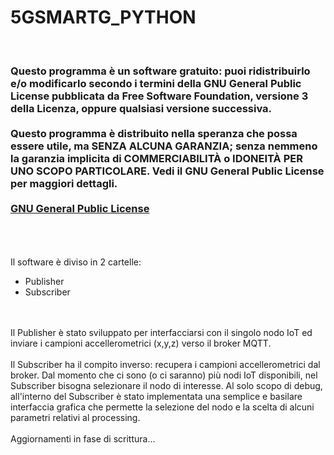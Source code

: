 # 5GSMARTG_PYTHON
<br>
<h3>Questo programma è un software gratuito: puoi ridistribuirlo e/o modificarlo secondo i termini della GNU General Public License pubblicata da Free Software Foundation, versione 3 della Licenza, oppure qualsiasi versione successiva.<br>
<br>
Questo programma è distribuito nella speranza che possa essere utile, ma SENZA ALCUNA GARANZIA; senza nemmeno la garanzia implicita di COMMERCIABILITÀ o IDONEITÀ PER UNO SCOPO PARTICOLARE. Vedi il GNU General Public License per maggiori dettagli.<br>
<br>
<a href="http://www.gnu.org/licenses">GNU General Public License</a>
</h3>
<br>
<br><br>
Il software è diviso in 2 cartelle:<br>
<ul>
  <li>Publisher</li>
  <li>Subscriber</li>
</ul> 
<br>
<br>	
Il Publisher è stato sviluppato per interfacciarsi con il singolo nodo IoT ed inviare i campioni accellerometrici (x,y,z) verso il broker MQTT.<br>
<br>
Il Subscriber ha il compito inverso: recupera i campioni accellerometrici dal broker. Dal momento che ci sono (o ci saranno) più nodi IoT disponibili, nel Subscriber bisogna selezionare il nodo di interesse.
Al solo scopo di debug, all'interno del Subscriber è stato implementata una semplice e basilare interfaccia grafica che permette la selezione del nodo e la scelta di alcuni parametri relativi al processing.<br>
<br>
Aggiornamenti in fase di scrittura...
